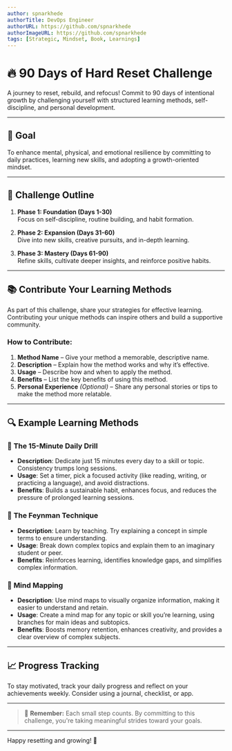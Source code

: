 ```yaml
---
author: spnarkhede
authorTitle: DevOps Engineer
authorURL: https://github.com/spnarkhede
authorImageURL: https://github.com/spnarkhede
tags: [Strategic, Mindset, Book, Learnings]
--- 
```


# 🔥 90 Days of Hard Reset Challenge

A journey to reset, rebuild, and refocus! Commit to 90 days of intentional growth by challenging yourself with structured learning methods, self-discipline, and personal development.

---

## 🌟 Goal
To enhance mental, physical, and emotional resilience by committing to daily practices, learning new skills, and adopting a growth-oriented mindset.

---

## 📅 Challenge Outline

1. **Phase 1: Foundation (Days 1-30)**  
   Focus on self-discipline, routine building, and habit formation.

2. **Phase 2: Expansion (Days 31-60)**  
   Dive into new skills, creative pursuits, and in-depth learning.

3. **Phase 3: Mastery (Days 61-90)**  
   Refine skills, cultivate deeper insights, and reinforce positive habits.

---

## 📚 Contribute Your Learning Methods

As part of this challenge, share your strategies for effective learning. Contributing your unique methods can inspire others and build a supportive community.

### How to Contribute:
1. **Method Name** – Give your method a memorable, descriptive name.
2. **Description** – Explain how the method works and why it’s effective.
3. **Usage** – Describe how and when to apply the method.
4. **Benefits** – List the key benefits of using this method.
5. **Personal Experience** *(Optional)* – Share any personal stories or tips to make the method more relatable.

---

## 🔍 Example Learning Methods

### 🌱 **The 15-Minute Daily Drill**
   - **Description**: Dedicate just 15 minutes every day to a skill or topic. Consistency trumps long sessions.
   - **Usage**: Set a timer, pick a focused activity (like reading, writing, or practicing a language), and avoid distractions.
   - **Benefits**: Builds a sustainable habit, enhances focus, and reduces the pressure of prolonged learning sessions.

### 🎯 **The Feynman Technique**
   - **Description**: Learn by teaching. Try explaining a concept in simple terms to ensure understanding.
   - **Usage**: Break down complex topics and explain them to an imaginary student or peer.
   - **Benefits**: Reinforces learning, identifies knowledge gaps, and simplifies complex information.

### 📝 **Mind Mapping**
   - **Description**: Use mind maps to visually organize information, making it easier to understand and retain.
   - **Usage**: Create a mind map for any topic or skill you’re learning, using branches for main ideas and subtopics.
   - **Benefits**: Boosts memory retention, enhances creativity, and provides a clear overview of complex subjects.

---

## 📈 Progress Tracking
To stay motivated, track your daily progress and reflect on your achievements weekly. Consider using a journal, checklist, or app.

---

> 🌟 **Remember:** Each small step counts. By committing to this challenge, you're taking meaningful strides toward your goals.

---

Happy resetting and growing! 🚀
